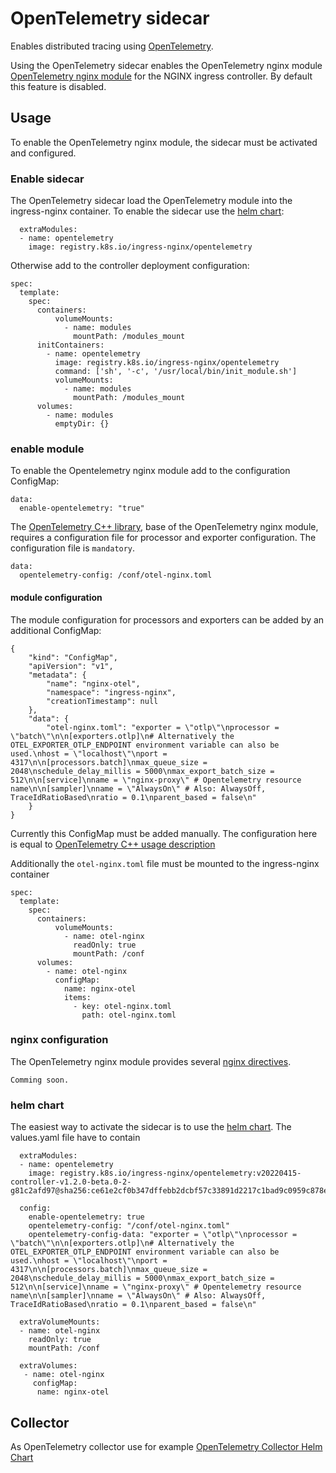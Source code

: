 # OpenTelemetry sidecar

Enables distributed tracing using [OpenTelemetry](https://opentelemetry.io/).

Using the OpenTelemetry sidecar enables the OpenTelemetry nginx module [OpenTelemetry nginx module](https://github.com/open-telemetry/opentelemetry-cpp-contrib/tree/main/instrumentation/nginx) for the NGINX ingress controller.
By default this feature is disabled.

## Usage

To enable the OpenTelemetry nginx module, the sidecar must be activated and configured.

### Enable sidecar

The OpenTelemetry sidecar load the OpenTelemetry module into the ingress-nginx container.
To enable the sidecar use the [helm chart](https://github.com/kubernetes/ingress-nginx/tree/main/charts/ingress-nginx):
```
  extraModules: 
  - name: opentelemetry
    image: registry.k8s.io/ingress-nginx/opentelemetry
```
<!-- TODO: correct image name -->

Otherwise add to the controller deployment configuration:
```
spec:
  template:
    spec:
      containers:
          volumeMounts:
            - name: modules
              mountPath: /modules_mount
      initContainers:
        - name: opentelemetry
          image: registry.k8s.io/ingress-nginx/opentelemetry
          command: ['sh', '-c', '/usr/local/bin/init_module.sh']
          volumeMounts:
            - name: modules
              mountPath: /modules_mount
      volumes:
        - name: modules
          emptyDir: {}
```

### enable module

To enable the Opentelemetry nginx module add to the configuration ConfigMap:
```
data:
  enable-opentelemetry: "true"
```

The [OpenTelemetry C++ library](https://github.com/open-telemetry/opentelemetry-cpp), base of the OpenTelemetry nginx module, requires a configuration file for processor and exporter configuration. The configuration file is `mandatory`.
```
data:
  opentelemetry-config: /conf/otel-nginx.toml
```

#### module configuration
The module configuration for processors and exporters can be added by an additional ConfigMap:
```
{
    "kind": "ConfigMap",
    "apiVersion": "v1",
    "metadata": {
        "name": "nginx-otel",
        "namespace": "ingress-nginx",
        "creationTimestamp": null
    },
    "data": {
        "otel-nginx.toml": "exporter = \"otlp\"\nprocessor = \"batch\"\n\n[exporters.otlp]\n# Alternatively the OTEL_EXPORTER_OTLP_ENDPOINT environment variable can also be used.\nhost = \"localhost\"\nport = 4317\n\n[processors.batch]\nmax_queue_size = 2048\nschedule_delay_millis = 5000\nmax_export_batch_size = 512\n\n[service]\nname = \"nginx-proxy\" # Opentelemetry resource name\n\n[sampler]\nname = \"AlwaysOn\" # Also: AlwaysOff, TraceIdRatioBased\nratio = 0.1\nparent_based = false\n"
    }
}
```
Currently this ConfigMap must be added manually.
The configuration here is equal to [OpenTelemetry C++ usage description](https://github.com/open-telemetry/opentelemetry-cpp-contrib/tree/main/instrumentation/nginx#usage)

Additionally the `otel-nginx.toml` file must be mounted to the ingress-nginx container
```
spec:
  template:
    spec:
      containers:
          volumeMounts:
            - name: otel-nginx
              readOnly: true
              mountPath: /conf
      volumes:
        - name: otel-nginx
          configMap:
            name: nginx-otel
            items:
              - key: otel-nginx.toml
                path: otel-nginx.toml
```

### nginx configuration
The OpenTelemetry nginx module provides several [nginx directives](https://github.com/open-telemetry/opentelemetry-cpp-contrib/tree/main/instrumentation/nginx#nginx-directives).

`Comming soon.`

### helm chart

The easiest way to activate the sidecar is to use the [helm chart](https://github.com/kubernetes/ingress-nginx/tree/main/charts/ingress-nginx). The values.yaml file have to contain

```
  extraModules: 
  - name: opentelemetry
    image: registry.k8s.io/ingress-nginx/opentelemetry:v20220415-controller-v1.2.0-beta.0-2-g81c2afd97@sha256:ce61e2cf0b347dffebb2dcbf57c33891d2217c1bad9c0959c878e5be671ef941

  config:
    enable-opentelemetry: true
    opentelemetry-config: "/conf/otel-nginx.toml"
    opentelemetry-config-data: "exporter = \"otlp\"\nprocessor = \"batch\"\n\n[exporters.otlp]\n# Alternatively the OTEL_EXPORTER_OTLP_ENDPOINT environment variable can also be used.\nhost = \"localhost\"\nport = 4317\n\n[processors.batch]\nmax_queue_size = 2048\nschedule_delay_millis = 5000\nmax_export_batch_size = 512\n\n[service]\nname = \"nginx-proxy\" # Opentelemetry resource name\n\n[sampler]\nname = \"AlwaysOn\" # Also: AlwaysOff, TraceIdRatioBased\nratio = 0.1\nparent_based = false\n"

  extraVolumeMounts:
  - name: otel-nginx
    readOnly: true
    mountPath: /conf

  extraVolumes:
   - name: otel-nginx
     configMap:
      name: nginx-otel
```

## Collector
As OpenTelemetry collector use for example [OpenTelemetry Collector Helm Chart](https://github.com/open-telemetry/opentelemetry-helm-charts/tree/main/charts/opentelemetry-collector)
